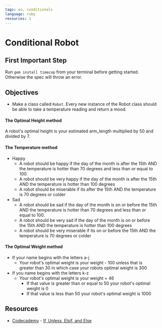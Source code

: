 ```yaml
---
tags: oo, conditionals
language: ruby
resources: 1
---
```


# Conditional Robot

## First Important Step

Run  `gem install timecop` from your terminal before getting started. Otherwise the spec will throw an error.

## Objectives

* Make a class called `Robot`. Every new instance of the Robot class should be able to take a temperature reading and return a mood.

#### The Optimal Height method
A robot's optimal height is your estimated arm_length multiplied by 50 and divided by 7.

#### The Temperature method
* Happy
  * A robot should be happy if the day of the month is after the 15th AND the temperature is hotter than 70 degrees and less than or equal to 100.
  * A robot should be very happy if the day of the month is after the 15th AND the temperature is hotter than 100 degrees
  * A robot should be miserable if its after the 15th AND the temperature is 70 degrees or colder
* Sad
  * A robot should be sad if the day of the month is on or before the 15th AND the temperature is hotter than 70 degrees and less than or equal to 100.
  * A robot should be very sad if the day of the month is on or before the 15th AND the temperature is hotter than 100 degrees
  * A robot should be very miserable if its on or before the 15th AND the temperature is 70 degrees or colder

#### The Optimal Weight method
* If your name begins with the letters a-j
  * Your robot's optimal weight is your weight - 100 unless that is greater than 30 in which case your robots optimal weight is 300
* If you name begins with the letters k-z
  * Your robot's optimal weight is your weight + 46 
    * If that value is greater than or equal to 50 your robot's optimal weight is 0
    * If that value is less than 50 your robot's optimal weight is 1000

## Resources
* [Codecademy](http://www.codecademy.com/) - [If, Unless, Elsif, and Else](http://www.codecademy.com/glossary/ruby/if-unless-elsif-and-else)

